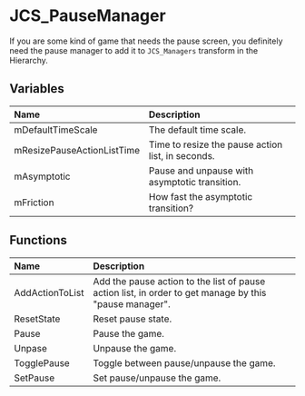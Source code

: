 # JCS_PauseManager

If you are some kind of game that needs the pause screen, you definitely
need the pause manager to add it to `JCS_Managers` transform in the Hierarchy.

## Variables

| Name                       | Description                                       |
|:---------------------------|:--------------------------------------------------|
| mDefaultTimeScale          | The default time scale.                           |
| mResizePauseActionListTime | Time to resize the pause action list, in seconds. |
| mAsymptotic                | Pause and unpause with asymptotic transition.     |
| mFriction                  | How fast the asymptotic transition?               |

## Functions

| Name            | Description                                                                                            |
|:----------------|:-------------------------------------------------------------------------------------------------------|
| AddActionToList | Add the pause action to the list of pause action list, in order to get manage by this "pause manager". |
| ResetState      | Reset pause state.                                                                                     |
| Pause           | Pause the game.                                                                                        |
| Unpase          | Unpause the game.                                                                                      |
| TogglePause     | Toggle between pause/unpause the game.                                                                 |
| SetPause        | Set pause/unpause the game.                                                                            |
